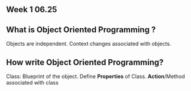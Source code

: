 Week 1 06.25
--------------------------
## What is Object Oriented Programming ?
Objects are independent. Context changes associated with objects.


## How write Object Oriented Programming?
Class: Blueprint of the object.
       Define **Properties** of Class.
       **Action**/Method associated with class
